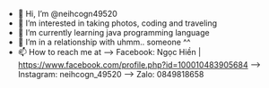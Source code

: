 - 👋 Hi, I’m @neihcogn49520
- 👀 I’m interested in taking photos, coding and traveling
- 🌱 I’m currently learning java programming language
- 💞️ I’m in a relationship with uhmm.. someone ^^
- 📫 How to reach me at 
--> Facebook: Ngọc Hiền | https://www.facebook.com/profile.php?id=100010483905684
--> Instagram: neihcogn_49520
--> Zalo: 0849818658

<!---
neihcogn49520/neihcogn49520 is a ✨ special ✨ repository because its `README.md` (this file) appears on your GitHub profile.
You can click the Preview link to take a look at your changes.
--->
